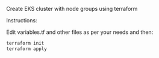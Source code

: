 Create EKS cluster with node groups using terraform


Instructions:

Edit variables.tf and other files as per your needs and then:

```bash
terraform init
terraform apply
```
